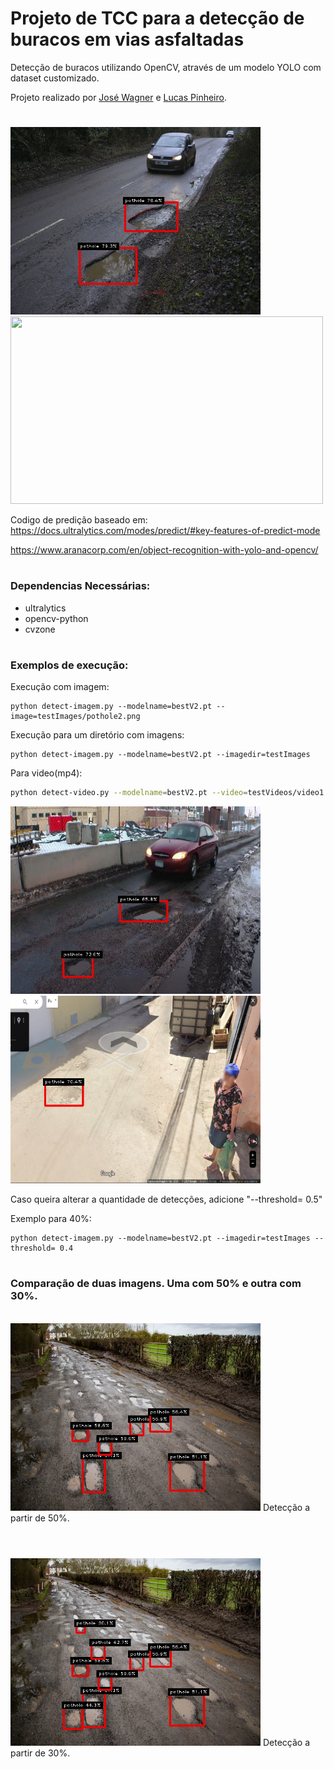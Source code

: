 # Projeto de TCC para a detecção de buracos em vias asfaltadas

Detecção de buracos utilizando OpenCV, através de um modelo YOLO com dataset customizado.

Projeto realizado por [José Wagner](https://github.com/WagnerRochaJ) e [Lucas Pinheiro](https://github.com/gimn0).

#

<img src="resultados/pothole7.jpg" width=400 height=300>
<img src="resultados/video1YOLO.gif" width=500 height=300>
<br>

Codigo de predição baseado em:
<br>
https://docs.ultralytics.com/modes/predict/#key-features-of-predict-mode

https://www.aranacorp.com/en/object-recognition-with-yolo-and-opencv/

#
### Dependencias Necessárias:
- ultralytics
- opencv-python
- cvzone

#
### Exemplos de execução:
Execução com imagem:
```
python detect-imagem.py --modelname=bestV2.pt --image=testImages/pothole2.png
```
Execução para um diretório com imagens:
```
python detect-imagem.py --modelname=bestV2.pt --imagedir=testImages
```
Para video(mp4):
```bash
python detect-video.py --modelname=bestV2.pt --video=testVideos/video1.mp4
```
<img src="resultados/pothole4.jpg" width=400 height=300>
<img src="resultados/maps2.png" width=400 height=300>

Caso queira alterar a quantidade de detecções, adicione "--threshold= 0.5"
<br>

Exemplo para 40%:
```
python detect-imagem.py --modelname=bestV2.pt --imagedir=testImages --threshold= 0.4

```
#
### Comparação de duas imagens. Uma com 50% e outra com 30%.

<br>
<img src="resultados/50percentdetect.jpg" width=400 height=300>
Detecção a partir de 50%.
<br>

#

<br>
<img src="resultados/YOLO30percent.jpg" width=400 height=300>
Detecção a partir de 30%.
<br>
